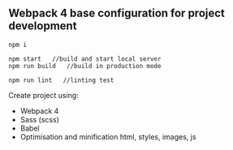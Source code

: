 ## Webpack 4 base configuration for project development

```
npm i

npm start   //build and start local server
npm run build   //build in production mode

npm run lint   //linting test
```

Create project using:
* Webpack 4
* Sass (scss)
* Babel
* Optimisation and minification html, styles, images, js

